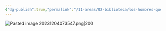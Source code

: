```yaml
---
{"dg-publish":true,"permalink":"/11-areas/02-biblioteca/los-hombres-que-no-amaban-a-las-mujeres/","noteIcon":""}
---
```


![Pasted image 20231204073547.png|200](/img/user/02%20Image/Pasted%20image%2020231204073547.png)